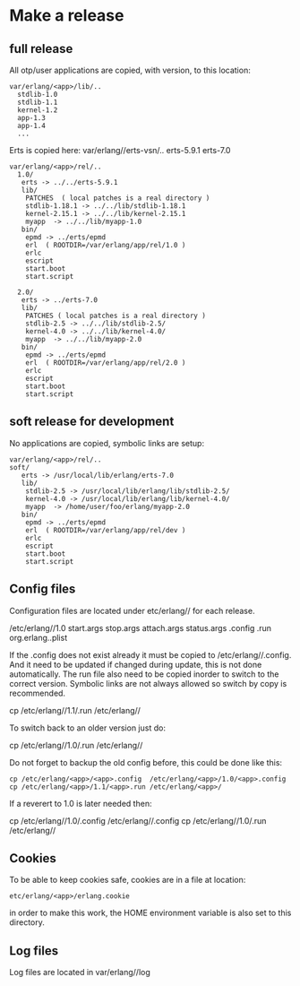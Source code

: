 
# Make a release

## full release

All otp/user applications are copied, with version, to this location:

    var/erlang/<app>/lib/..
	  stdlib-1.0
	  stdlib-1.1
	  kernel-1.2
	  app-1.3
	  app-1.4 
	  ...

Erts is copied here:
    var/erlang/<app>/erts-vsn/..
	  erts-5.9.1
	  erts-7.0

    var/erlang/<app>/rel/..
	  1.0/
	   erts -> ../../erts-5.9.1
	   lib/
		PATCHES  ( local patches is a real directory )
		stdlib-1.18.1 -> ../../lib/stdlib-1.18.1
		kernel-2.15.1 -> ../../lib/kernel-2.15.1
		myapp  -> ../../lib/myapp-1.0
	   bin/
		epmd -> ../erts/epmd
		erl  ( ROOTDIR=/var/erlang/app/rel/1.0 )
		erlc
		escript
		start.boot
		start.script
		
	  2.0/
	   erts -> ../erts-7.0
	   lib/
		PATCHES ( local patches is a real directory )
		stdlib-2.5 -> ../../lib/stdlib-2.5/
		kernel-4.0 -> ../../lib/kernel-4.0/
		myapp  -> ../../lib/myapp-2.0
	   bin/
		epmd -> ../erts/epmd
		erl  ( ROOTDIR=/var/erlang/app/rel/2.0 )
		erlc
		escript
		start.boot
		start.script

## soft release for development

No applications are copied, symbolic links are setup:

    var/erlang/<app>/rel/..
	soft/
	   erts -> /usr/local/lib/erlang/erts-7.0
	   lib/
		stdlib-2.5 -> /usr/local/lib/erlang/lib/stdlib-2.5/
		kernel-4.0 -> /usr/local/lib/erlang/lib/kernel-4.0/
		myapp  -> /home/user/foo/erlang/myapp-2.0
	   bin/
		epmd -> ../erts/epmd
		erl  ( ROOTDIR=/var/erlang/app/rel/dev )
		erlc
		escript
		start.boot
		start.script

## Config files

Configuration files are located under etc/erlang/<app>/<rel> for each
release.

   /etc/erlang/<app>/1.0
     start.args
     stop.args
     attach.args
     status.args
	 <app>.config
	 <app>.run
	 org.erlang.<app>.plist

If the <app>.config does not exist already it must be copied to
/etc/erlang/<app>/<app>.config. And it need to be updated if changed
during update, this is not done automatically.
The run file also need to be copied inorder to switch to the correct
version. Symbolic links are not always allowed so switch by copy is
recommended.

   cp /etc/erlang/<app>/1.1/<app>.run /etc/erlang/<app>/

To switch back to an older version just do:

   cp /etc/erlang/<app>/1.0/<app>.run /etc/erlang/<app>/

Do not forget to backup the old config before, this could be done
like this:

    cp /etc/erlang/<app>/<app>.config  /etc/erlang/<app>/1.0/<app>.config
    cp /etc/erlang/<app>/1.1/<app>.run /etc/erlang/<app>/

If a reverert to 1.0 is later needed then:

   cp /etc/erlang/<app>/1.0/<app>.config /etc/erlang/<app>/<app>.config
   cp /etc/erlang/<app>/1.0/<app>.run /etc/erlang/<app>/


## Cookies

To be able to keep cookies safe, cookies are in a file at location:

    etc/erlang/<app>/erlang.cookie

in order to make this work, the HOME environment variable is also set to
this directory.

## Log files

Log files are located in var/erlang/<app>/log
